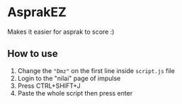 # AsprakEZ
Makes it easier for asprak to score :)

## How to use
1. Change the `"Dmz"` on the first line inside `script.js` file
2. Login to the "nilai" page of impulse
3. Press CTRL+SHIFT+J
4. Paste the whole script then press enter
